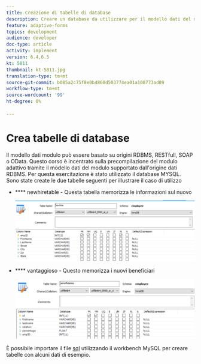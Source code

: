 ```yaml
---
title: Creazione di tabelle di database
description: Creare un database da utilizzare per il modello dati del modulo
feature: adaptive-forms
topics: development
audience: developer
doc-type: article
activity: implement
version: 6.4,6.5
kt: 5811
thumbnail: kt-5811.jpg
translation-type: tm+mt
source-git-commit: b085a2c75f8e0b4860d503774ea01a108773ad09
workflow-type: tm+mt
source-wordcount: '99'
ht-degree: 0%

---
```



# Crea tabelle di database

Il modello dati modulo può essere basato su origini RDBMS, RESTfull, SOAP o OData. Questo corso è incentrato sulla precompilazione del modulo adattivo tramite il modello dati del modulo supportato dall&#39;origine dati RDBMS. Per questa esercitazione è stato utilizzato il database MYSQL. Sono state create le due tabelle seguenti per illustrare il caso di utilizzo

* **** newhiretable - Questa tabella memorizza le informazioni sul nuovo

   ![newhire](assets/newhire-table.png)


* **** vantaggioso - Questo memorizza i nuovi beneficiari

   ![Beneficiari](assets/beneficiaries-table.png)

È possibile importare il file [sql](assets/db-schema.sql) utilizzando il workbench MySQL per creare tabelle con alcuni dati di esempio.
